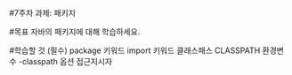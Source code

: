 #7주차 과제: 패키지

#목표
자바의 패키지에 대해 학습하세요.

#학습할 것 (필수)
package 키워드
import 키워드
클래스패스
CLASSPATH 환경변수
-classpath 옵션
접근지시자
